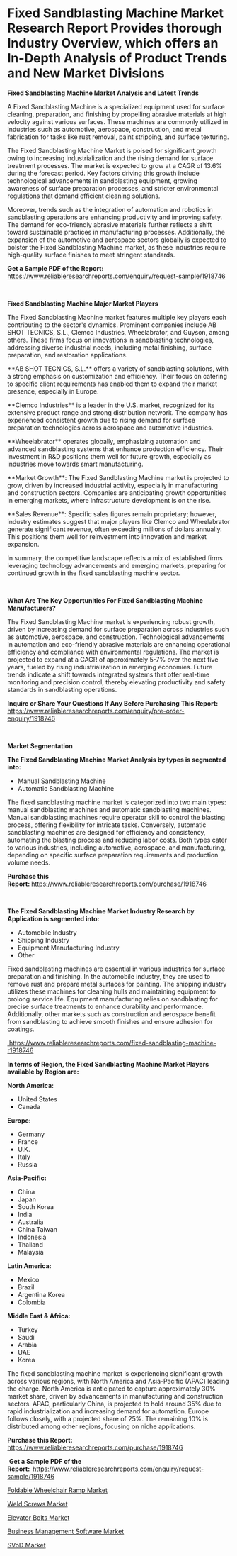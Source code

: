 <p><h1>Fixed Sandblasting Machine Market Research Report Provides thorough Industry Overview, which offers an In-Depth Analysis of Product Trends and New Market Divisions</h1></p><p><strong>Fixed Sandblasting Machine Market Analysis and Latest Trends</strong></p>
<p><p>A Fixed Sandblasting Machine is a specialized equipment used for surface cleaning, preparation, and finishing by propelling abrasive materials at high velocity against various surfaces. These machines are commonly utilized in industries such as automotive, aerospace, construction, and metal fabrication for tasks like rust removal, paint stripping, and surface texturing.</p><p>The Fixed Sandblasting Machine Market is poised for significant growth owing to increasing industrialization and the rising demand for surface treatment processes. The market is expected to grow at a CAGR of 13.6% during the forecast period. Key factors driving this growth include technological advancements in sandblasting equipment, growing awareness of surface preparation processes, and stricter environmental regulations that demand efficient cleaning solutions.</p><p>Moreover, trends such as the integration of automation and robotics in sandblasting operations are enhancing productivity and improving safety. The demand for eco-friendly abrasive materials further reflects a shift toward sustainable practices in manufacturing processes. Additionally, the expansion of the automotive and aerospace sectors globally is expected to bolster the Fixed Sandblasting Machine market, as these industries require high-quality surface finishes to meet stringent standards.</p></p>
<p><strong>Get a Sample PDF of the Report:&nbsp;</strong> <a href="https://www.reliableresearchreports.com/enquiry/request-sample/1918746?utm_campaign=114&utm_medium=2&utm_source=Github&utm_content=ia&utm_term=24102024&utm_id=fixed-sandblasting-machine">https://www.reliableresearchreports.com/enquiry/request-sample/1918746</a></p>
<p>&nbsp;</p>
<p><strong>Fixed Sandblasting Machine Major Market Players</strong></p>
<p><p>The Fixed Sandblasting Machine market features multiple key players each contributing to the sector's dynamics. Prominent companies include AB SHOT TECNICS, S.L., Clemco Industries, Wheelabrator, and Guyson, among others. These firms focus on innovations in sandblasting technologies, addressing diverse industrial needs, including metal finishing, surface preparation, and restoration applications.</p><p>**AB SHOT TECNICS, S.L.** offers a variety of sandblasting solutions, with a strong emphasis on customization and efficiency. Their focus on catering to specific client requirements has enabled them to expand their market presence, especially in Europe.</p><p>**Clemco Industries** is a leader in the U.S. market, recognized for its extensive product range and strong distribution network. The company has experienced consistent growth due to rising demand for surface preparation technologies across aerospace and automotive industries.</p><p>**Wheelabrator** operates globally, emphasizing automation and advanced sandblasting systems that enhance production efficiency. Their investment in R&D positions them well for future growth, especially as industries move towards smart manufacturing.</p><p>**Market Growth**: The Fixed Sandblasting Machine market is projected to grow, driven by increased industrial activity, especially in manufacturing and construction sectors. Companies are anticipating growth opportunities in emerging markets, where infrastructure development is on the rise.</p><p>**Sales Revenue**: Specific sales figures remain proprietary; however, industry estimates suggest that major players like Clemco and Wheelabrator generate significant revenue, often exceeding millions of dollars annually. This positions them well for reinvestment into innovation and market expansion.</p><p>In summary, the competitive landscape reflects a mix of established firms leveraging technology advancements and emerging markets, preparing for continued growth in the fixed sandblasting machine sector.</p></p>
<p>&nbsp;</p>
<p><strong>What Are The Key Opportunities For Fixed Sandblasting Machine Manufacturers?</strong></p>
<p><p>The Fixed Sandblasting Machine market is experiencing robust growth, driven by increasing demand for surface preparation across industries such as automotive, aerospace, and construction. Technological advancements in automation and eco-friendly abrasive materials are enhancing operational efficiency and compliance with environmental regulations. The market is projected to expand at a CAGR of approximately 5-7% over the next five years, fueled by rising industrialization in emerging economies. Future trends indicate a shift towards integrated systems that offer real-time monitoring and precision control, thereby elevating productivity and safety standards in sandblasting operations.</p></p>
<p><strong>Inquire or Share Your Questions If Any Before Purchasing This Report:</strong> <a href="https://www.reliableresearchreports.com/enquiry/pre-order-enquiry/1918746?utm_campaign=114&utm_medium=2&utm_source=Github&utm_content=ia&utm_term=24102024&utm_id=fixed-sandblasting-machine">https://www.reliableresearchreports.com/enquiry/pre-order-enquiry/1918746</a></p>
<p>&nbsp;</p>
<p><strong>Market Segmentation</strong></p>
<p><strong>The Fixed Sandblasting Machine Market Analysis by types is segmented into:</strong></p>
<p><ul><li>Manual Sandblasting Machine</li><li>Automatic Sandblasting Machine</li></ul></p>
<p><p>The fixed sandblasting machine market is categorized into two main types: manual sandblasting machines and automatic sandblasting machines. Manual sandblasting machines require operator skill to control the blasting process, offering flexibility for intricate tasks. Conversely, automatic sandblasting machines are designed for efficiency and consistency, automating the blasting process and reducing labor costs. Both types cater to various industries, including automotive, aerospace, and manufacturing, depending on specific surface preparation requirements and production volume needs.</p></p>
<p><strong>Purchase this Report:&nbsp;</strong><a href="https://www.reliableresearchreports.com/purchase/1918746?utm_campaign=114&utm_medium=2&utm_source=Github&utm_content=ia&utm_term=24102024&utm_id=fixed-sandblasting-machine">https://www.reliableresearchreports.com/purchase/1918746</a></p>
<p>&nbsp;</p>
<p><strong>The Fixed Sandblasting Machine Market Industry Research by Application is segmented into:</strong></p>
<p><ul><li>Automobile Industry</li><li>Shipping Industry</li><li>Equipment Manufacturing Industry</li><li>Other</li></ul></p>
<p><p>Fixed sandblasting machines are essential in various industries for surface preparation and finishing. In the automobile industry, they are used to remove rust and prepare metal surfaces for painting. The shipping industry utilizes these machines for cleaning hulls and maintaining equipment to prolong service life. Equipment manufacturing relies on sandblasting for precise surface treatments to enhance durability and performance. Additionally, other markets such as construction and aerospace benefit from sandblasting to achieve smooth finishes and ensure adhesion for coatings.</p></p>
<p><a href="https://www.reliableresearchreports.com/fixed-sandblasting-machine-r1918746?utm_campaign=114&utm_medium=2&utm_source=Github&utm_content=ia&utm_term=24102024&utm_id=fixed-sandblasting-machine">&nbsp;https://www.reliableresearchreports.com/fixed-sandblasting-machine-r1918746</a></p>
<p><strong>In terms of Region, the Fixed Sandblasting Machine Market Players available by Region are:</strong></p>
<p>
    <p> <strong> North America: </strong>
        <ul>
            <li>United States</li>
            <li>Canada</li>
        </ul>
        </p> 
    <p> <strong> Europe: </strong>
        <ul>
            <li>Germany</li>
            <li>France</li>
            <li>U.K.</li>
            <li>Italy</li>
            <li>Russia</li>
        </ul>
        </p> 
    <p> <strong> Asia-Pacific: </strong>
        <ul>
            <li>China</li>
            <li>Japan</li>
            <li>South Korea</li>
            <li>India</li>
            <li>Australia</li>
            <li>China Taiwan</li>
            <li>Indonesia</li>
            <li>Thailand</li>
            <li>Malaysia</li>
        </ul>
        </p> 
    <p> <strong> Latin America: </strong>
        <ul>
            <li>Mexico</li>
            <li>Brazil</li>
            <li>Argentina Korea</li>
            <li>Colombia</li>
        </ul>
        </p> 
    <p> <strong> Middle East & Africa: </strong>
        <ul>
            <li>Turkey</li>
            <li>Saudi</li>
            <li>Arabia</li>
            <li>UAE</li>
            <li>Korea</li>
        </ul>
    </p>
    </p>
<p><p>The fixed sandblasting machine market is experiencing significant growth across various regions, with North America and Asia-Pacific (APAC) leading the charge. North America is anticipated to capture approximately 30% market share, driven by advancements in manufacturing and construction sectors. APAC, particularly China, is projected to hold around 35% due to rapid industrialization and increasing demand for automation. Europe follows closely, with a projected share of 25%. The remaining 10% is distributed among other regions, focusing on niche applications.</p></p>
<p><strong>Purchase this Report: </strong><a href="https://www.reliableresearchreports.com/purchase/1918746?utm_campaign=114&utm_medium=2&utm_source=Github&utm_content=ia&utm_term=24102024&utm_id=fixed-sandblasting-machine">https://www.reliableresearchreports.com/purchase/1918746</a></p>
<p>&nbsp;<strong>Get a Sample PDF of the Report:&nbsp;&nbsp;</strong><a href="https://www.reliableresearchreports.com/enquiry/request-sample/1918746?utm_campaign=114&utm_medium=2&utm_source=Github&utm_content=ia&utm_term=24102024&utm_id=fixed-sandblasting-machine">https://www.reliableresearchreports.com/enquiry/request-sample/1918746</a></p>
<p><strong></strong></p>
<p><p><a href="https://issuu.com/reportprime-2/docs/foldable-wheelchair-ramp-market-siz_9ef75566551850?utm_campaign=114&utm_medium=2&utm_source=Github&utm_content=ia&utm_term=24102024&utm_id=fixed-sandblasting-machine">Foldable Wheelchair Ramp Market</a></p><p><a href="https://github.com/isbel3opkkem/Market-Research-Report-List-1/blob/main/weld-screws-market.md?utm_campaign=114&utm_medium=2&utm_source=Github&utm_content=ia&utm_term=24102024&utm_id=fixed-sandblasting-machine">Weld Screws Market</a></p><p><a href="https://github.com/cristy9x9bur/Market-Research-Report-List-1/blob/main/elevator-bolts-market.md?utm_campaign=114&utm_medium=2&utm_source=Github&utm_content=ia&utm_term=24102024&utm_id=fixed-sandblasting-machine">Elevator Bolts Market</a></p><p><a href="https://www.linkedin.com/pulse/business-management-software-market-growth-segmentation-regional-pyhae?utm_campaign=114&utm_medium=2&utm_source=Github&utm_content=ia&utm_term=24102024&utm_id=fixed-sandblasting-machine">Business Management Software Market</a></p><p><a href="https://www.linkedin.com/pulse/opportunities-challenges-svod-market-strategic-insights-forecast-irdte?utm_campaign=114&utm_medium=2&utm_source=Github&utm_content=ia&utm_term=24102024&utm_id=fixed-sandblasting-machine">SVoD Market</a></p></p>